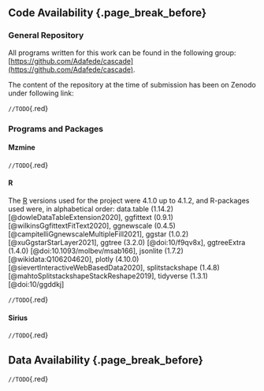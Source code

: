 ## Code Availability {.page_break_before}

### General Repository

All programs written for this work can be found in the following group: [https://github.com/Adafede/cascade](https://github.com/Adafede/cascade).

The content of the repository at the time of submission has been on Zenodo under following link: 

 `//TODO`{.red}

### Programs and Packages

#### Mzmine

 `//TODO`{.red}

#### R
The [R](https://www.r-project.org) versions used for the project were 4.1.0 up to 4.1.2, and R-packages used were, in alphabetical order:
data.table (1.14.2) [@dowleDataTableExtension2020], ggfittext (0.9.1) [@wilkinsGgfittextFitText2020], ggnewscale (0.4.5) [@campitelliGgnewscaleMultipleFill2021], ggstar (1.0.2) [@xuGgstarStarLayer2021], ggtree (3.2.0) [@doi:10/f9qv8x], ggtreeExtra (1.4.0) [@doi:10.1093/molbev/msab166], jsonlite (1.7.2) [@wikidata:Q106204620], plotly (4.10.0) [@sievertInteractiveWebBasedData2020], splitstackshape (1.4.8) [@mahtoSplitstackshapeStackReshape2019], tidyverse (1.3.1) [@doi:10/ggddkj]

 `//TODO`{.red}

#### Sirius

 `//TODO`{.red}

## Data Availability {.page_break_before}

 `//TODO`{.red}